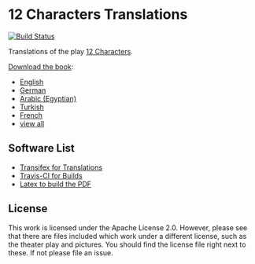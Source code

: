 # 12 Characters Translations

[![Build Status](https://travis-ci.org/niccokunzmann/12characters-translations.svg?branch=master)](https://travis-ci.org/niccokunzmann/12characters-translations)

Translations of the play [12 Characters](https://12characters.org.uk).

[Download the book][release]:
- [English](https://niccokunzmann.github.io/download_latest/niccokunzmann/12characters-translations/12-characters-en.pdf)
- [German](https://niccokunzmann.github.io/download_latest/niccokunzmann/12characters-translations/12-characters-de.pdf)
- [Arabic (Egyptian)](https://niccokunzmann.github.io/download_latest/niccokunzmann/12characters-translations/12-characters-ar_EG.pdf)
- [Turkish](https://niccokunzmann.github.io/download_latest/niccokunzmann/12characters-translations/12-characters-tr.pdf)
- [French](https://niccokunzmann.github.io/download_latest/niccokunzmann/12characters-translations/12-characters-fr.pdf)
- [view all][release]

## Software List

- [Transifex for Translations](https://www.transifex.com/12-characters)
- [Travis-CI for Builds](https://travis-ci.org/niccokunzmann/12characters-translations)
- [Latex to build the PDF](https://github.com/niccokunzmann/ci-latex)

[release]: https://github.com/niccokunzmann/12characters-translations/releases/latest

## License

This work is licensed under the Apache License 2.0.
However, please see that there are files included which work under a different license, such as the theater play and pictures.
You should find the license file right next to these. If not please file an issue.
